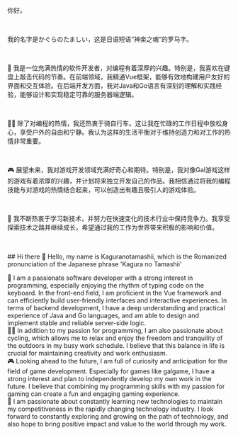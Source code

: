 你好。

<br>

我的名字是かぐらのたましい，这是日语短语“神楽之魂”的罗马字。

<br>

👋 我是一位充满热情的软件开发者，对编程有着深厚的兴趣。特别是，我喜欢在键盘上敲击代码的节奏。在前端领域，我精通Vue框架，能够有效地构建用户友好的界面和交互体验。在后端开发方面，我对Java和Go语言有深刻的理解和实践经验，能够设计和实现稳定可靠的服务器端逻辑。

<br>

🚴‍♂️ 除了对编程的热情，我还热衷于骑自行车。这让我在忙碌的工作日程中放松身心，享受户外的自由和宁静。我认为这样的生活平衡对于维持创造力和对工作的热情非常重要。

<br>

🎮 展望未来，我对游戏开发领域充满好奇心和期待。特别是，我对像Gal游戏这样的游戏有着浓厚的兴趣，并计划将来独立开发自己的作品。我相信通过将我的编程技能与对游戏的热情结合起来，可以创造出有趣且吸引人的游戏体验。

<br>

🌟 我不断热衷于学习新技术，并努力在快速变化的技术行业中保持竞争力。我享受探索技术之路并继续成长，希望通过我的工作为世界带来积极的影响和价值。

<br>



<br>
## Hi there 👋
Hello, my name is Kaguranotamashii, which is the Romanized pronunciation of the Japanese phrase 'Kagura no Tamashii'<br>

👋  I am a passionate software developer with a strong interest in programming, especially enjoying the rhythm of typing code on the keyboard. In the front-end field, I am proficient in the Vue framework and can efficiently build user-friendly interfaces and interactive experiences. In terms of backend development, I have a deep understanding and practical experience of Java and Go languages, and am able to design and implement stable and reliable server-side logic.
<br>
🚴‍♂️  In addition to my passion for programming, I am also passionate about cycling, which allows me to relax and enjoy the freedom and tranquility of the outdoors in my busy work schedule. I believe that this balance in life is crucial for maintaining creativity and work enthusiasm.
<br>
🎮  Looking ahead to the future, I am full of curiosity and anticipation for the field of game development. Especially for games like galgame, I have a strong interest and plan to independently develop my own work in the future. I believe that combining my programming skills with my passion for gaming can create a fun and engaging gaming experience.
<br>
🌟  I am passionate about constantly learning new technologies to maintain my competitiveness in the rapidly changing technology industry. I look forward to constantly exploring and growing on the path of technology, and also hope to bring positive impact and value to the world through my work.
<br>
<!--
**Kaguranotamashii/Kaguranotamashii** is a ✨ _special_ ✨ repository because its `README.md` (this file) appears on your GitHub profile.

Here are some ideas to get you started:

- 🔭 I’m currently working on ...
- 🌱 I’m currently learning ...
- 👯 I’m looking to collaborate on ...
- 🤔 I’m looking for help with ...
- 💬 Ask me about ...
- 📫 How to reach me: ...
- 😄 Pronouns: ...
- ⚡ Fun fact: ...
-->
